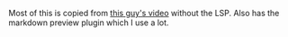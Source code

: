 Most of this is copied from [this guy's video](https://www.youtube.com/watch?v=w7i4amO_zaE) without the LSP. Also has the markdown preview plugin which I use a lot.
